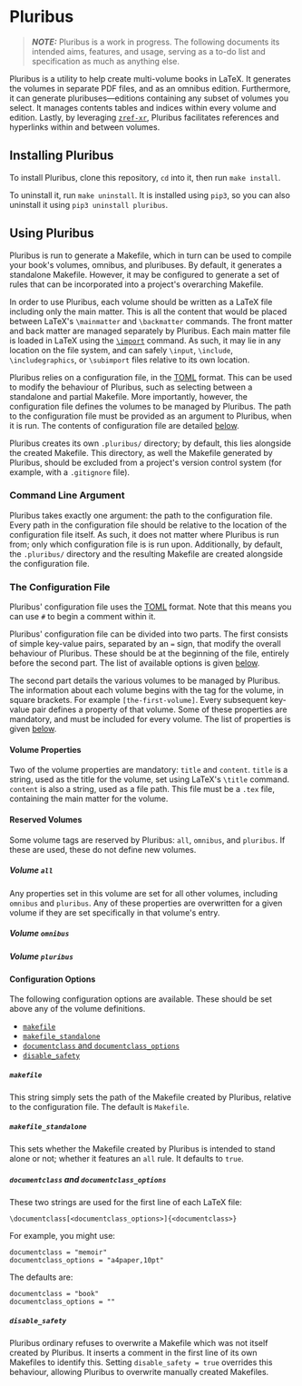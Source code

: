 # Pluribus

> **_NOTE:_**
> Pluribus is a work in progress.
> The following documents its intended aims, features, and usage, serving as a to-do list and specification as much as anything else.

Pluribus is a utility to help create multi-volume books in LaTeX.
It generates the volumes in separate PDF files, and as an omnibus edition.
Furthermore, it can generate pluribuses&mdash;editions containing any subset of volumes you select.
It manages contents tables and indices within every volume and edition.
Lastly, by leveraging [`zref-xr`](https://ctan.org/pkg/zref), Pluribus facilitates references and hyperlinks within and between volumes.

## Installing Pluribus

To install Pluribus, clone this repository, `cd` into it, then run `make install`.

To uninstall it, run `make uninstall`.
It is installed using `pip3`, so you can also uninstall it using `pip3 uninstall pluribus`.

## Using Pluribus

Pluribus is run to generate a Makefile, which in turn can be used to compile your book's volumes, omnibus, and pluribuses.
By default, it generates a standalone Makefile.
However, it may be configured to generate a set of rules that can be incorporated into a project's overarching Makefile.

In order to use Pluribus, each volume should be written as a LaTeX file including only the main matter.
This is all the content that would be placed between LaTeX's `\mainmatter` and `\backmatter` commands.
The front matter and back matter are managed separately by Pluribus.
Each main matter file is loaded in LaTeX using the [`\import`](https://ctan.org/pkg/import) command.
As such, it may lie in any location on the file system, and can safely `\input`, `\include`, `\includegraphics`, or `\subimport` files relative to its own location.

Pluribus relies on a configuration file, in the [TOML](https://github.com/toml-lang/toml) format.
This can be used to modify the behaviour of Pluribus, such as selecting between a standalone and partial Makefile.
More importantly, however, the configuration file defines the volumes to be managed by Pluribus.
The path to the configuration file must be provided as an argument to Pluribus, when it is run.
The contents of configuration file are detailed [below](#user-content-the-configuration-file).

Pluribus creates its own `.pluribus/` directory; by default, this lies alongside the created Makefile.
This directory, as well the Makefile generated by Pluribus, should be excluded from a project's version control system (for example, with a `.gitignore` file).

### Command Line Argument

Pluribus takes exactly one argument: the path to the configuration file.
Every path in the configuration file should be relative to the location of the configuration file itself.
As such, it does not matter where Pluribus is run from; only which configuration file is is run upon.
Additionally, by default, the `.pluribus/` directory and the resulting Makefile are created alongside the configuration file.

### The Configuration File

Pluribus' configuration file uses the [TOML](https://github.com/toml-lang/toml) format.
Note that this means you can use `#` to begin a comment within it.

Pluribus' configuration file can be divided into two parts.
The first consists of simple key-value pairs, separated by an `=` sign, that modify the overall behaviour of Pluribus.
These should be at the beginning of the file, entirely before the second part.
The list of available options is given [below](#user-content-configuration-options).

The second part details the various volumes to be managed by Pluribus.
The information about each volume begins with the tag for the volume, in square brackets.
For example `[the-first-volume]`.
Every subsequent key-value pair defines a property of that volume.
Some of these properties are mandatory, and must be included for every volume.
The list of properties is given [below](#user-content-volume-properties).

#### Volume Properties

Two of the volume properties are mandatory: `title` and `content`.
`title` is a string, used as the title for the volume, set using LaTeX's `\title` command.
`content` is also a string, used as a file path.
This file must be a `.tex` file, containing the main matter for the volume.

#### Reserved Volumes

Some volume tags are reserved by Pluribus: `all`, `omnibus`, and `pluribus`.
If these are used, these do not define new volumes.

##### Volume `all`

Any properties set in this volume are set for all other volumes, including `omnibus` and `pluribus`.
Any of these properties are overwritten for a given volume if they are set specifically in that volume's entry.

##### Volume `omnibus`

##### Volume `pluribus`

#### Configuration Options

The following configuration options are available.
These should be set above any of the volume definitions.
- [`makefile`](#user-content-makefile)
- [`makefile_standalone`](#user-content-makefile)
- [`documentclass` and `documentclass_options`](#user-content-documentclass-and-documentclass_options)
- [`disable_safety`](#user-content-disable_safety)

##### `makefile`
This string simply sets the path of the Makefile created by Pluribus, relative to the configuration file.
The default is `Makefile`.

##### `makefile_standalone`
This sets whether the Makefile created by Pluribus is intended to stand alone or not; whether it features an `all` rule.
It defaults to `true`.

##### `documentclass` and `documentclass_options`
These two strings are used for the first line of each LaTeX file:
```
\documentclass[<documentclass_options>]{<documentclass>}
```
For example, you might use:
```
documentclass = "memoir"
documentclass_options = "a4paper,10pt"
```
The defaults are:
```
documentclass = "book"
documentclass_options = ""
```

##### `disable_safety`
Pluribus ordinary refuses to overwrite a Makefile which was not itself created by Pluribus.
It inserts a comment in the first line of its own Makefiles to identify this.
Setting `disable_safety = true` overrides this behaviour, allowing Pluribus to overwrite manually created Makefiles.
